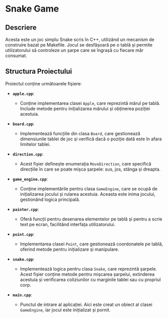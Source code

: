 # Snake Game

## Descriere
Acesta este un joc simplu Snake scris în C++, utilizând un mecanism de construire bazat pe Makefile. Jocul se desfășoară pe o tablă și permite utilizatorului să controleze un șarpe care se îngrașă cu fiecare măr consumat.

## Structura Proiectului
Proiectul conține următoarele fișiere:

- **`apple.cpp`**: 
  - Conține implementarea clasei `Apple`, care reprezintă mărul pe tablă. Include metode pentru inițializarea mărului și obținerea poziției acestuia.

- **`board.cpp`**: 
  - Implementează funcțiile din clasa `Board`, care gestionează dimensiunile tablei de joc și verifică dacă o poziție dată este în afara limitelor tablei.

- **`direction.cpp`**: 
  - Acest fișier definește enumerația `MoveDirection`, care specifică direcțiile în care se poate mișca șarpele: sus, jos, stânga și dreapta.

- **`game_engine.cpp`**: 
  - Conține implementările pentru clasa `GameEngine`, care se ocupă de inițializarea jocului și rularea acestuia. Aceasta este inima jocului, gestionând logica principală.

- **`painter.cpp`**: 
  - Oferă funcții pentru desenarea elementelor pe tablă și pentru a scrie text pe ecran, facilitând interfața utilizatorului.

- **`point.cpp`**: 
  - Implementarea clasei `Point`, care gestionează coordonatele pe tablă, oferind metode pentru inițializare și manipulare.

- **`snake.cpp`**: 
  - Implementează logica pentru clasa `Snake`, care reprezintă șarpele. Acest fișier conține metode pentru mișcarea șarpelui, extinderea acestuia și verificarea coliziunilor cu marginile tablei sau cu propriul corp.

- **`main.cpp`**: 
  - Punctul de intrare al aplicației. Aici este creat un obiect al clasei `GameEngine`, iar jocul este inițializat și pornit.
